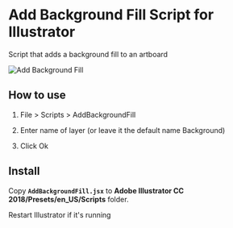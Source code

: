 Add Background Fill Script for Illustrator
===============================================

Script that adds a background fill to an artboard

![Add Background Fill](Screens/AddBackgroundFill.gif?raw=true "Add Background Fill")

## How to use

1. File > Scripts > AddBackgroundFill

2. Enter name of layer (or leave it the default name Background)

3. Click Ok


## Install

Copy **`AddBackgroundFill.jsx`** to **Adobe Illustrator CC 2018/Presets/en_US/Scripts** folder.

Restart Illustrator if it's running
